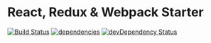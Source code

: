 # React, Redux & Webpack Starter
[![Build Status](https://travis-ci.org/TaraTritt/react-redux-webpack-starter.svg?branch=master)](https://travis-ci.org/TaraTritt/react-redux-webpack-starter)
[![dependencies](https://david-dm.org/TaraTritt/react-redux-webpack-starter.svg)](https://david-dm.org/TaraTritt/react-redux-webpack-starter)
[![devDependency Status](https://david-dm.org/TaraTritt/react-redux-webpack-starter/dev-status.svg)](https://david-dm.org/TaraTritt/react-redux-webpack-starter#info=devDependencies)
